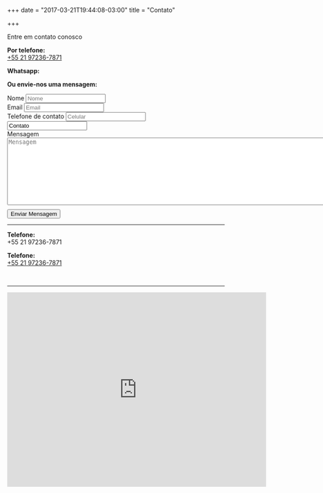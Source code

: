 +++
date = "2017-03-21T19:44:08-03:00"
title = "Contato"

+++
<div class="row">
  <div class="col-md-6 col-sm-6">
    <div id="contact_form">
      <p>Entre em contato conosco</p>
      <div class="contact-phone-header visible-xs-block">
        <div>
          <p class="visible-xs-block"><strong>Por telefone:</strong><br/><a href="tel:+55 21 97236-7871">+55 21 97236-7871</a></p>
          <p class="visible-xs-block"><strong>Whatsapp:</strong><br/><a href="https://api.whatsapp.com/send?phone=5521972367871"><i class="fa fa-whatsapp fa-4" aria-hidden="true"></i></a></p>
          <p class="visible-xs-block"><strong>Ou envie-nos uma mensagem:</strong></p>
        </div>
      </div>
      <div>
        <form role="form" id="contactForm" method="POST">
          <div class="form-group">
            <label for="name">Nome</label>
            <input type="text" class="form-control" id="name" name="name" placeholder="Nome" required>
          </div>
          <div class="form-group">
            <label for="email">Email</label>
            <input type="email" class="form-control" id="email" name="email" placeholder="Email" required>
          </div>
          <div class="form-group">
            <label for="phone-number">Telefone de contato</label>
            <input type="text" class="form-control" id="phone-number" name="phone-number" placeholder="Celular">
          </div>
          <div class="form-group hidden">
            <input type="text" class="form-control" id="subject" name="subject" placeholder="Assunto" value="Contato">
          </div>
          <div class="form-group">
            <label for="message">Mensagem</label>
            <textarea rows="10" cols="100" class="form-control" id="message" name="message" placeholder="Mensagem" required></textarea>
          </div>
          <button type="submit" id="feedbackSubmit" class="btn btn-primary btn-lg" style="display: block; margin-top: 10px;">Enviar Mensagem</button>
        </form>
      </div>
    </div>
  </div>
  <hr class="visible-xs-block"/>
  <div class="col-md-6 col-sm-6">
    <div class="contact-phone-header visible-md-block visible-lg-block">
      <div>
        <p class="hidden-xs"><strong>Telefone:</strong><br>+55 21 97236-7871</p>
        <p class="visible-xs-block"><strong>Telefone:</strong><br><a href="tel:+55 21 97236-7871">+55 21 97236-7871</a></p>
        <p class="visible-xs-block"><br/><a href="https://api.whatsapp.com/send?phone=5521972367871"><i class="fa fa-whatsapp fa-4" aria-hidden="true"></i></a></p>
      </div>
    </div>
    <hr class="visible-md-block visible-lg-block" />
    <div>
      <iframe src="https://www.google.com/maps/embed?pb=!1m18!1m12!1m3!1d3673.494643679893!2d-43.186798784407756!3d-22.968831384980284!2m3!1f0!2f0!3f0!3m2!1i1024!2i768!4f13.1!3m3!1m2!1s0x9bd55a8384b341%3A0x4a033fc41a586c75!2sMarcela+Monnerat+-+Est%C3%A9tica+Avan%C3%A7ada!5e0!3m2!1sen!2sus!4v1501552068644" width="600" height="450" frameborder="0" allowfullscreen></iframe>
    </div>
  </div>
</div>
<script src="/js/send_contact_form.js"></script>
